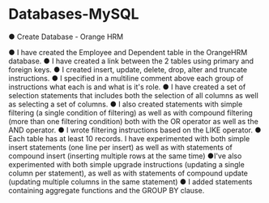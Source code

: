 # Databases-MySQL
● Create Database - Orange HRM

● I have created the Employee and Dependent table in the OrangeHRM database.
● I have created a link between the 2 tables using primary and foreign keys.
● I created insert, update, delete, drop, alter and truncate instructions.
● I specified in a multiline comment above each group of instructions
what each is and what is it's role.
● I have created a set of selection statements that includes both the selection of all
columns as well as selecting a set of columns.
● I also created statements with simple filtering (a single condition of
filtering) as well as with compound filtering (more than one filtering condition) both with
the OR operator as well as the AND operator.
● I wrote filtering instructions based on the LIKE operator.
● Each table has at least 10 records. I have experimented with both
simple insert statements (one line per insert) as well as with statements of
compound insert (inserting multiple rows at the same time)
●I've also experimented with both simple upgrade instructions
(updating a single column per statement), as well as with statements of
compound update (updating multiple columns in the same statement)
● I added statements containing aggregate functions and the GROUP BY clause.


